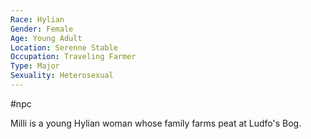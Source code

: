```yaml
---
Race: Hylian
Gender: Female
Age: Young Adult
Location: Serenne Stable
Occupation: Traveling Farmer
Type: Major
Sexuality: Heterosexual
---
```

#npc 

Milli is a young Hylian woman whose family farms peat at Ludfo's Bog.
